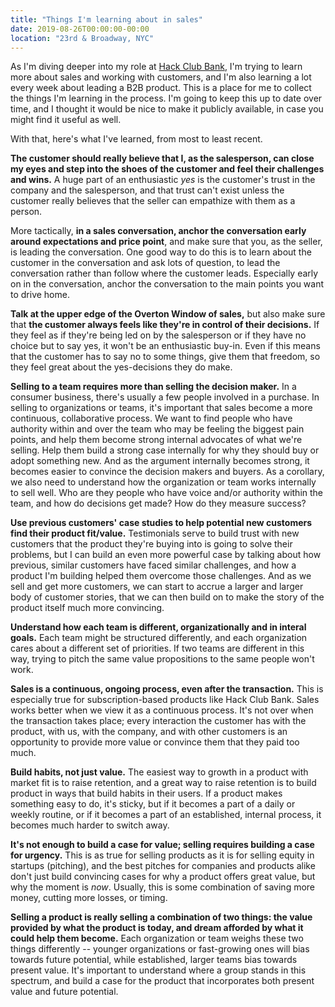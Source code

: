```yaml
---
title: "Things I'm learning about in sales"
date: 2019-08-26T00:00:00-00:00
location: "23rd & Broadway, NYC"
---
```


As I'm diving deeper into my role at [Hack Club Bank](https://hackclub.com/bank), I'm trying to learn more about sales and working with customers, and I'm also learning a lot every week about leading a B2B product. This is a place for me to collect the things I'm learning in the process. I'm going to keep this up to date over time, and I thought it would be nice to make it publicly available, in case you might find it useful as well.

With that, here's what I've learned, from most to least recent.

**The customer should really believe that I, as the salesperson, can close my eyes and step into the shoes of the customer and feel their challenges and wins.** A huge part of an enthusiastic _yes_ is the customer's trust in the company and the salesperson, and that trust can't exist unless the customer really believes that the seller can empathize with them as a person.

More tactically, **in a sales conversation, anchor the conversation early around expectations and price point**, and make sure that you, as the seller, is leading the conversation. One good way to do this is to learn about the customer in the conversation and ask lots of question, to lead the conversation rather than follow where the customer leads. Especially early on in the conversation, anchor the conversation to the main points you want to drive home.

**Talk at the upper edge of the Overton Window of sales,** but also make sure that **the customer always feels like they're in control of their decisions.** If they feel as if they're being led on by the salesperson or if they have no choice but to say yes, it won't be an enthusiastic buy-in. Even if this means that the customer has to say no to some things, give them that freedom, so they feel great about the yes-decisions they do make.

**Selling to a team requires more than selling the decision maker.** In a consumer business, there's usually a few people involved in a purchase. In selling to organizations or teams, it's important that sales become a more continuous, collaborative process. We want to find people who have authority within and over the team who may be feeling the biggest pain points, and help them become strong internal advocates of what we're selling. Help them build a strong case internally for why they should buy or adopt something new. And as the argument internally becomes strong, it becomes easier to convince the decision makers and buyers. As a corollary, we also need to understand how the organization or team works internally to sell well. Who are they people who have voice and/or authority within the team, and how do decisions get made? How do they measure success?

**Use previous customers' case studies to help potential new customers find their product fit/value.** Testimonials serve to build trust with new customers that the product they're buying into is going to solve their problems, but I can build an even more powerful case by talking about how previous, similar customers have faced similar challenges, and how a product I'm building helped them overcome those challenges. And as we sell and get more customers, we can start to accrue a larger and larger body of customer stories, that we can then build on to make the story of the product itself much more convincing.

**Understand how each team is different, organizationally and in interal goals.** Each team might be structured differently, and each organization cares about a different set of priorities. If two teams are different in this way, trying to pitch the same value propositions to the same people won't work.

**Sales is a continuous, ongoing process, even after the transaction.** This is especially true for subscription-based products like Hack Club Bank. Sales works better when we view it as a continuous process. It's not over when the transaction takes place; every interaction the customer has with the product, with us, with the company, and with other customers is an opportunity to provide more value or convince them that they paid too much.

**Build habits, not just value.** The easiest way to growth in a product with market fit is to raise retention, and a great way to raise retention is to build product in ways that build habits in their users. If a product makes something easy to do, it's sticky, but if it becomes a part of a daily or weekly routine, or if it becomes a part of an established, internal process, it becomes much harder to switch away.

**It's not enough to build a case for value; selling requires building a case for urgency.** This is as true for selling products as it is for selling equity in startups (pitching), and the best pitches for companies and products alike don't just build convincing cases for why a product offers great value, but why the moment is _now_. Usually, this is some combination of saving more money, cutting more losses, or timing.

**Selling a product is really selling a combination of two things: the value provided by what the product is today, and dream afforded by what it could help them become.** Each organization or team weighs these two things differently -- younger organizations or fast-growing ones will bias towards future potential, while established, larger teams bias towards present value. It's important to understand where a group stands in this spectrum, and build a case for the product that incorporates both present value and future potential.
